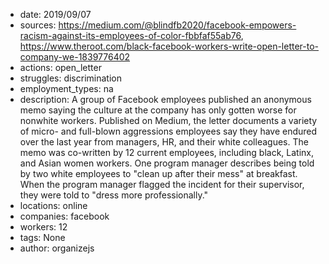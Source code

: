 - date: 2019/09/07
- sources: https://medium.com/@blindfb2020/facebook-empowers-racism-against-its-employees-of-color-fbbfaf55ab76, https://www.theroot.com/black-facebook-workers-write-open-letter-to-company-we-1839776402
- actions: open_letter
- struggles: discrimination
- employment_types: na
- description: A group of Facebook employees published an anonymous memo saying the culture at the company has only gotten worse for nonwhite workers. Published on Medium, the letter documents a variety of micro- and full-blown aggressions employees say they have endured over the last year from managers, HR, and their white colleagues. The memo was co-written by 12 current employees, including black, Latinx, and Asian women workers. One program manager describes being told by two white employees to "clean up after their mess" at breakfast. When the program manager flagged the incident for their supervisor, they were told to "dress more professionally."
- locations: online
- companies: facebook
- workers: 12
- tags: None
- author: organizejs
